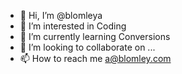 - 👋 Hi, I’m @blomleya
- 👀 I’m interested in Coding
- 🌱 I’m currently learning Conversions
- 💞️ I’m looking to collaborate on ...
- 📫 How to reach me a@blomley.com

<!---
blomleya/blomleya is a ✨ special ✨ repository because its `README.md` (this file) appears on your GitHub profile.
You can click the Preview link to take a look at your changes.
--->
